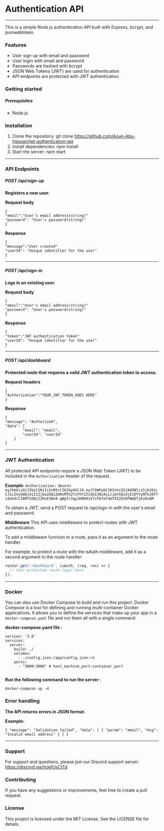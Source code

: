 # Authentication API


------------



This is a simple Node.js authentication API built with Express, bcrypt, and jsonwebtoken.


### Features
- User sign up with email and password
- User login with email and password
- Passwords are hashed with bcrypt
- JSON Web Tokens (JWT) are used for authentication
- API endpoints are protected with JWT authentication






### Getting started
##### Prerequisites
- Node.js




### Installation
1. Clone the repository: git clone https://github.com/Aoun-Abu-Hassan/jwt-authentication-api
2. Install dependencies: npm install
3. Start the server: npm start


------------



### API Endpoints

##### POST /api/sign-up
**Registers a new user.**

**Request body**
```
{
"email":"User's email address(string)"
"password": "User's password(string)"
}
```

**Response**
```
{
"message":"User created"
"userId": "Unique identifier for the user"
}
```

------------


##### POST /api/sign-in
**Logs in an existing user.**

**Request body**
```
{
"email":"User's email address(string)"
"password": "User's password(string)"
}
```

**Response**
```
{
"token":"JWT authentication token"
"userId": "Unique identifier for the user"
}
```

------------


##### POST /api/dashboard
**Protected route that requires a valid JWT authentication token to access.**

**Request headers**
```
{
"Authorization":"YOUR_JWT_TOKEN_GOES HERE"
}
```

**Response**
```
{
"message": "Authorized",
"data": {
        "email": "email",
        "userId": "userId"
    }
}
```

------------


### JWT Authentication
All protected API endpoints require a JSON Web Token (JWT) to be included in the `Authorization` header of the request.

**Example:**
`Authorization: Bearer eyJhbGciOiJIUzI1NiIsInR5cCI6IkpXVCJ9.eyJlbWFpbCI6InVzZXJAdXNlci5jb20iLCJ1c2VySWQiOiI1ZjEwZGQ1ZmMzMTU2YzFhY2IzOGI3NzAiLCJpYXQiOjE1OTYyNTk3OTYsImV4cCI6MTU5NjI2MzE5Nn0.qWgfc3qy3H9K91V7cFbTmT4mTXZ2Q39FWmDTjKsRx8M`

To obtain a JWT, send a POST request to /api/sign-in with the user's email and password.

**Middleware**
This API uses middleware to protect routes with JWT authentication.

To add a middleware function to a route, pass it as an argument to the route handler.

For example, to protect a route with the isAuth middleware, add it as a second argument to the route handler:

```js
router.get('/dashboard', isAuth, (req, res) => {
  // Your protected route logic here
});
```


------------

### Docker
You can also use Docker Compose to build and run this project. Docker Compose is a tool for defining and running multi-container Docker applications. It allows you to define the services that make up your app in a `docker-compose.yaml` file and run them all with a single command.

**docker-compose.yaml file :**
```
version: '3.8'
services:
  server:
    build: ./
    volumes:
      - ./config.json:/app/config.json:ro
    ports:
      - "3000:3000" # host_machine_port:container_port
  
```

**Run the following command to run the server :**
```
docker-compose up -d
```

### Error handling
**The API returns errors in JSON format.**

**Example:**

`
{
  "message": "Validation failed",
  "data": [
    {
      "param": "email",
      "msg": "Invalid email address"
    }
  ]
}
`


------------



### Support
For support and questions, please join our Discord support server: https://discord.gg/hUefUsCtTd

### Contributing
If you have any suggestions or improvements, feel free to create a pull request.

### License
This project is licensed under the MIT License. See the LICENSE file for details.